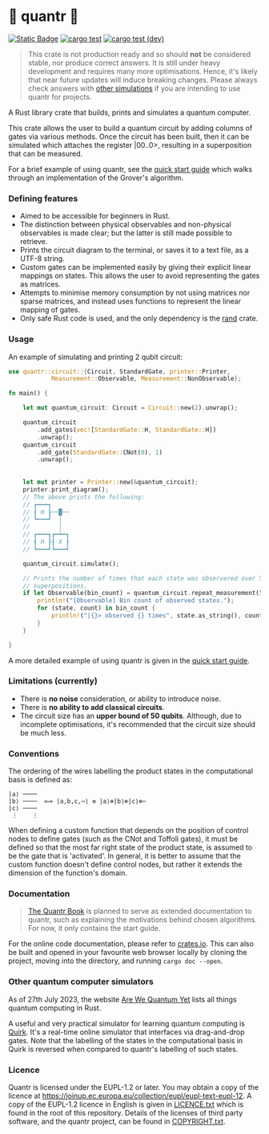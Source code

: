 # 🚧 quantr 🚧 

[![Static
Badge](https://img.shields.io/badge/Version%20-%201.72.1%20-%20%20(185%2C71%2C0)?style=fat&logo=rust&color=%23B94700)](https://releases.rs/)
[![cargo
test](https://github.com/a-barlow/quantr/workflows/cargo%20test/badge.svg)](https://github.com/a-barlow/quantr/actions/workflows/rust.yml)
[![cargo test
(dev)](https://github.com/a-barlow/quantr/workflows/cargo%20test%20%28dev%29/badge.svg)](https://github.com/a-barlow/quantr/actions/workflows/rust_dev.yml)

> This crate is not production ready and so should **not** be considered
> stable, nor produce correct answers. It is still under heavy
> development and requires many more optimisations. Hence, it's likely 
> that near future updates will induce breaking changes. Please 
> always check answers with 
> [other simulations](#other-quantum-computer-simulators) if you are 
> intending to use quantr for projects.  

A Rust library crate that builds, prints and simulates a quantum computer.

This crate allows the user to build a quantum circuit by adding columns
of gates via various methods. Once the circuit has been built, then it
can be simulated which attaches the register |00..0>, resulting in a
superposition that can be measured.

For a brief example of using quantr, see the 
[quick start guide](QUICK_START.md) which walks through an
implementation of the Grover's algorithm.

### Defining features

- Aimed to be accessible for beginners in Rust.
- The distinction between physical observables and non-physical
  observables is made clear; but the latter is still made possible to
  retrieve. 
- Prints the circuit diagram to the terminal, or saves it to a text
  file, as a UTF-8 string.
- Custom gates can be implemented easily by giving their explicit linear
  mappings on states. This allows the user to avoid representing the
  gates as matrices.
- Attempts to minimise memory consumption by not using matrices nor
  sparse matrices, and instead uses functions to represent the linear
  mapping of gates.
- Only safe Rust code is used, and the only dependency is the
  [rand](https://docs.rs/rand/latest/rand/) crate.


### Usage

An example of simulating and printing 2 qubit circuit:

```rust
use quantr::circuit::{Circuit, StandardGate, printer::Printer, 
            Measurement::Observable, Measurement::NonObservable};

fn main() {

    let mut quantum_circuit: Circuit = Circuit::new(2).unwrap();

    quantum_circuit 
        .add_gates(vec![StandardGate::H, StandardGate::H])
        .unwrap();
    quantum_circuit
        .add_gate(StandardGate::CNot(0), 1)
        .unwrap();
    
    
    let mut printer = Printer::new(&quantum_circuit);
    printer.print_diagram();
    // The above prints the following:
    // ┏━━━┓     
    // ┨ H ┠──█──
    // ┗━━━┛  │  
    //        │  
    // ┏━━━┓┏━┷━┓
    // ┨ H ┠┨ X ┠
    // ┗━━━┛┗━━━┛

    quantum_circuit.simulate();

    // Prints the number of times that each state was observered over 500 measurments of
    // superpositions.
    if let Observable(bin_count) = quantum_circuit.repeat_measurement(500).unwrap() {
        println!("[Observable] Bin count of observed states.");
        for (state, count) in bin_count {
            println!("|{}> observed {} times", state.as_string(), count);
        }
    }

}
```

A more detailed example of using quantr is given in the [quick start
guide](QUICK_START.md).

### Limitations (currently)

- There is **no noise** consideration, or ability to introduce noise.
- There is **no ability to add classical circuits**.
- The circuit size has an **upper bound of 50 qubits**. Although, due to
  incomplete optimisations, it's recommended that the circuit size
  should be much less.

### Conventions

The ordering of the wires labelling the product states in the
computational basis is defined as:

``` text 
|a⟩ ──── 
|b⟩ ────  ⟺ |a,b,c,⋯⟩ ≡ |a⟩⊗|b⟩⊗|c⟩⊗⋯ 
|c⟩ ────
 ⋮    ⋮
``` 

When defining a custom function that depends on the position of control
nodes to define gates (such as the CNot and Toffoli gates), it must be
defined so that the most far right state of the product state, is
assumed to be the gate that is 'activated'. In general, it is better to
assume that the custom function doesn't define control nodes, but rather 
it extends the dimension of the function's domain. 

### Documentation 

> [The Quantr Book](https://a-barlow.github.io/quantr-book/) is planned
> to serve as extended documentation to quantr, such as explaining the
> motivations behind chosen algorithms. For now, it only contains the
> start guide.

For the online code documentation, please refer to 
[crates.io](https://crates.io/crates/quantr). This can also be built and 
opened in your favourite web browser locally by cloning the project, 
moving into the directory, and running `cargo doc --open`. 

### Other quantum computer simulators 

As of 27th July 2023, the website [Are We Quantum
Yet](https://arewequantumyet.github.io/]) lists all things quantum
computing in Rust. 

A useful and very practical simulator for learning quantum computing is
[Quirk](https://algassert.com/quirk). It's a real-time online simulator
that interfaces via drag-and-drop gates. Note that the labelling of the
states in the computational basis in Quirk is reversed when compared to
quantr's labelling of such states.

### Licence 

Quantr is licensed under the EUPL-1.2 or later. You may obtain a copy of
the licence at
<https://joinup.ec.europa.eu/collection/eupl/eupl-text-eupl-12>. A copy
of the EUPL-1.2 licence in English is given in
[LICENCE.txt](LICENCE.txt) which is found in the root of this
repository. Details of the licenses of third party software, and the
quantr project, can be found in [COPYRIGHT.txt](COPYRIGHT.txt).
 
